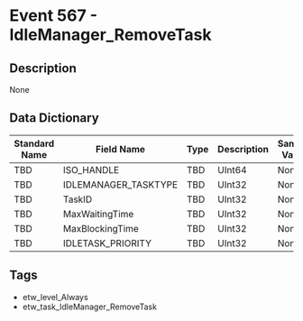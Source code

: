 # Event 567 - IdleManager_RemoveTask

## Description
None

## Data Dictionary
|Standard Name|Field Name|Type|Description|Sample Value|
|---|---|---|---|---|
|TBD|ISO_HANDLE|TBD|UInt64|None|None|
|TBD|IDLEMANAGER_TASKTYPE|TBD|UInt32|None|None|
|TBD|TaskID|TBD|UInt32|None|None|
|TBD|MaxWaitingTime|TBD|UInt32|None|None|
|TBD|MaxBlockingTime|TBD|UInt32|None|None|
|TBD|IDLETASK_PRIORITY|TBD|UInt32|None|None|

## Tags
* etw_level_Always
* etw_task_IdleManager_RemoveTask